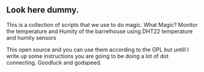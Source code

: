 ## Look here dummy. 
This is a collection of scripts that we use to do magic. What Magic? Monitor the temperature and Humity of the barrelhouse using DHT22 temperature and humity sensors 

This open source and you can use them according to the GPL but untill I write up some instructions you are going to be doing a lot of dot connecting. Goodluck and godspeed.
